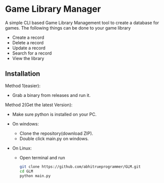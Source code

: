 # Game Library Manager

A simple CLI based Game Library Management tool to create a database for games. The following things can be done to your game library

* Create a record
* Delete a record
* Update a record
* Search for a record
* View the library

## Installation

Method 1(easier):

* Grab a binary from releases and run it. 

Method 2(Get the latest Version): 

* Make sure python is installed on your PC.

* On windows: 

  * Clone the repository(download ZIP).
  * Double click main.py on windows.

* On Linux:

  * Open terminal and run

    ```bash
    git clone https://github.com/abhitrueprogrammer/GLM.git
    cd GLM
    python main.py
    ```

    
